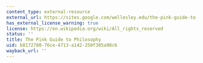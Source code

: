 ```yaml
---
content_type: external-resource
external_url: https://sites.google.com/wellesley.edu/the-pink-guide-to-philosophy/home
has_external_license_warning: true
license: https://en.wikipedia.org/wiki/All_rights_reserved
status: ''
title: The Pink Guide to Philosophy
uid: b8172780-76ce-4713-a142-250f305a98c6
wayback_url: ''
---
```

